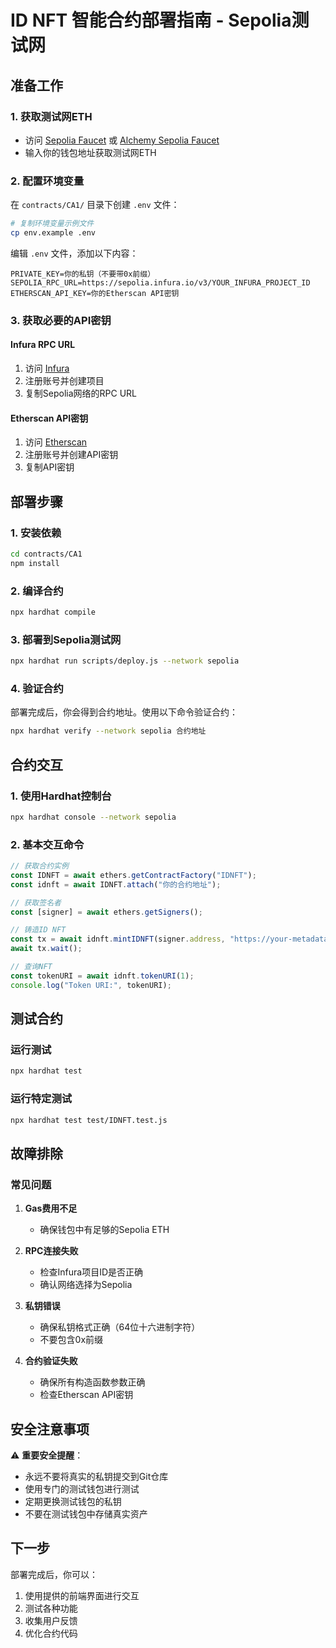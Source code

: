 # ID NFT 智能合约部署指南 - Sepolia测试网

## 准备工作

### 1. 获取测试网ETH
- 访问 [Sepolia Faucet](https://sepoliafaucet.com/) 或 [Alchemy Sepolia Faucet](https://sepoliafaucet.com/)
- 输入你的钱包地址获取测试网ETH

### 2. 配置环境变量
在 `contracts/CA1/` 目录下创建 `.env` 文件：

```bash
# 复制环境变量示例文件
cp env.example .env
```

编辑 `.env` 文件，添加以下内容：
```env
PRIVATE_KEY=你的私钥（不要带0x前缀）
SEPOLIA_RPC_URL=https://sepolia.infura.io/v3/YOUR_INFURA_PROJECT_ID
ETHERSCAN_API_KEY=你的Etherscan API密钥
```

### 3. 获取必要的API密钥

#### Infura RPC URL
1. 访问 [Infura](https://infura.io/)
2. 注册账号并创建项目
3. 复制Sepolia网络的RPC URL

#### Etherscan API密钥
1. 访问 [Etherscan](https://etherscan.io/)
2. 注册账号并创建API密钥
3. 复制API密钥

## 部署步骤

### 1. 安装依赖
```bash
cd contracts/CA1
npm install
```

### 2. 编译合约
```bash
npx hardhat compile
```

### 3. 部署到Sepolia测试网
```bash
npx hardhat run scripts/deploy.js --network sepolia
```

### 4. 验证合约
部署完成后，你会得到合约地址。使用以下命令验证合约：
```bash
npx hardhat verify --network sepolia 合约地址
```

## 合约交互

### 1. 使用Hardhat控制台
```bash
npx hardhat console --network sepolia
```

### 2. 基本交互命令
```javascript
// 获取合约实例
const IDNFT = await ethers.getContractFactory("IDNFT");
const idnft = await IDNFT.attach("你的合约地址");

// 获取签名者
const [signer] = await ethers.getSigners();

// 铸造ID NFT
const tx = await idnft.mintIDNFT(signer.address, "https://your-metadata-uri.com/1.json");
await tx.wait();

// 查询NFT
const tokenURI = await idnft.tokenURI(1);
console.log("Token URI:", tokenURI);
```

## 测试合约

### 运行测试
```bash
npx hardhat test
```

### 运行特定测试
```bash
npx hardhat test test/IDNFT.test.js
```

## 故障排除

### 常见问题

1. **Gas费用不足**
   - 确保钱包中有足够的Sepolia ETH

2. **RPC连接失败**
   - 检查Infura项目ID是否正确
   - 确认网络选择为Sepolia

3. **私钥错误**
   - 确保私钥格式正确（64位十六进制字符）
   - 不要包含0x前缀

4. **合约验证失败**
   - 确保所有构造函数参数正确
   - 检查Etherscan API密钥

## 安全注意事项

⚠️ **重要安全提醒**：
- 永远不要将真实的私钥提交到Git仓库
- 使用专门的测试钱包进行测试
- 定期更换测试钱包的私钥
- 不要在测试钱包中存储真实资产

## 下一步

部署完成后，你可以：
1. 使用提供的前端界面进行交互
2. 测试各种功能
3. 收集用户反馈
4. 优化合约代码 
